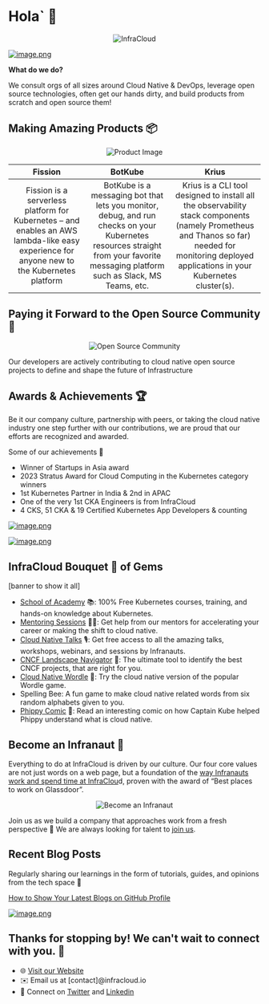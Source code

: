 # Hola` 👋

<p align="center">
  <img src="https://www.infracloud.io/assets/img/infracloud.svg" alt="InfraCloud">
</p>

[![image.png](https://i.postimg.cc/T3hts6wm/image.png)](https://postimg.cc/yD4hJ20Y)

**What do we do?**

We consult orgs of all sizes around Cloud Native & DevOps, leverage open source technologies, often get our hands dirty, and build products from scratch and open source them!

## Making Amazing Products 📦

<p align="center">
  <img src="https://i.postimg.cc/5tbMvyp1/image.png" alt="Product Image">
</p>

|**Fission**|**BotKube**|**Krius**|
|:---:|:---:|:---:|
|Fission is a serverless platform for Kubernetes – and enables an AWS lambda-like easy experience for anyone new to the Kubernetes platform|BotKube is a messaging bot that lets you monitor, debug, and run checks on your Kubernetes resources straight from your favorite messaging platform such as Slack, MS Teams, etc.|Krius is a CLI tool designed to install all the observability stack components (namely Prometheus and Thanos so far) needed for monitoring deployed applications in your Kubernetes cluster(s).|

## Paying it Forward to the Open Source Community 🤖

<p align="center">
  <img src="https://i.postimg.cc/Ssyk0rvw/CPT2311211729-362x475.gif" alt="Open Source Community">
</p>

Our developers are actively contributing to cloud native open source projects to define and shape the future of Infrastructure

## Awards & Achievements 🏆

Be it our company culture, partnership with peers, or taking the cloud native industry one step further with our contributions, we are proud that our efforts are recognized and awarded.

Some of our achievements 💪

* Winner of Startups in Asia award
* 2023 Stratus Award for Cloud Computing in the Kubernetes category winners
* 1st Kubernetes Partner in India & 2nd in APAC 
* One of the very 1st CKA Engineers is from InfraCloud
* 4 CKS, 51 CKA & 19 Certified Kubernetes App Developers & counting

[![image.png](https://i.postimg.cc/Vk8CryrM/image.png)](https://postimg.cc/dL51px9t)

[![image.png](https://i.postimg.cc/tJgHm4MP/image.png)](https://postimg.cc/ft1FVDZT)

## InfraCloud Bouquet 💐 of Gems

[banner to show it all]

* [School of Academy](https://www.infracloud.io/kubernetes-school/) 📚: 100% Free Kubernetes courses, training, and hands-on knowledge about Kubernetes.
* [Mentoring Sessions](https://www.infracloud.io/career-cloud-native/) 🧑‍🏫: Get help from our mentors for accelerating your career or making the shift to cloud native.
* [Cloud Native Talks](https://www.infracloud.io/cloud-native-talks/) 🎙️: Get free access to all the amazing talks, workshops, webinars, and sessions by Infranauts.
* [CNCF Landscape Navigator](https://www.infracloud.io/landscape-navigator/) 🧭: The ultimate tool to identify the best CNCF projects, that are right for you.
* [Cloud Native Wordle](https://www.infracloud.io/play/cloud-native-wordle/) 🧩: Try the cloud native version of the popular Wordle game.
* Spelling Bee: A fun game to make cloud native related words from six random alphabets given to you.
* [Phippy Comic](https://www.infracloud.io/phippy-cloud-native-transformation/) 📕: Read an interesting comic on how Captain Kube helped Phippy understand what is cloud native.

## Become an Infranaut 🌌

Everything to do at InfraCloud is driven by our culture. Our four core values are not just words on a web page, but a foundation of the [way Infranauts work and spend time at InfraClou](https://www.infracloud.io/the-infracloud-way/)d, proven with the award of “Best places to work on Glassdoor”.

<p align="center">
  <img src="https://i.postimg.cc/g20bzjzT/image.png" alt="Become an Infranaut">
</p>

Join us as we build a company that approaches work from a fresh perspective 🌿 We are always looking for talent to [join us](https://www.infracloud.io/careers/).

## Recent Blog Posts

Regularly sharing our learnings in the form of tutorials, guides, and opinions from the tech space 📜

[How to Show Your Latest Blogs on GitHub Profile](https://blog.sachinchaurasiya.dev/how-to-show-your-latest-blogs-on-github-profile)

[![image.png](https://i.postimg.cc/GpHxXJXj/image.png)](https://postimg.cc/94H9MT54)

## Thanks for stopping by! We can't wait to connect with you. 🎉

* 🌐 [Visit our Website](https://www.infracloud.io)
* ✉️ Email us at [contact]@infracloud.io
* 📱 Connect on [Twitter](https://twitter.com/infracloudio) and [Linkedin](https://www.linkedin.com/company/infracloudio/)


